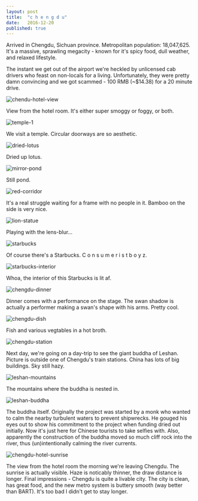 ```yaml
---
layout: post
title:  "c h e n g d u"
date:   2016-12-20
published: true
---
```


Arrived in Chengdu, Sichuan province. Metropolitan population: 18,047,625. It's a massive, sprawling megacity - known for it's spicy food, dull weather, and relaxed lifestyle.

The instant we get out of the airport we're heckled by unlicensed cab drivers who feast on non-locals for a living. Unfortunately, they were pretty damn convincing and we got scammed - 100 RMB (~$14.38) for a 20 minute drive.

![chendu-hotel-view](https://lh3.googleusercontent.com/LWaw_0KoeTTVBOpQ0Sdtra0xfXhad8sR2sKnT5T-81braNWM-e9WNK5aMVAXB6_5rOn3WGJq5g=w1972-h1478-no)

View from the hotel room. It's either super smoggy or foggy, or both. 

![temple-1](https://lh3.googleusercontent.com/rPcP2jwMXqJeFMDczwnre3ejjjF0FPPGXq19hwTezPfFroAGN6Nnlbtikoim-0zFJvOIXTRlug=w1972-h1478-no)

We visit a temple. Circular doorways are so aesthetic. 

![dried-lotus](https://lh3.googleusercontent.com/MjQzOc57QvKJS41MrOw9jdCcwomRBj2DRxoxmQx7EL_6cf7yj5dR66LpTKAGvQdnVdJ85xrziA=w1972-h1478-no)

Dried up lotus. 

![mirror-pond](https://lh3.googleusercontent.com/c-8ID3cn3zE1Er8ThtityfyFqLgaoCXMUaoCVSnn7MG75IGeRUDXda-0Upu8ZsrgMgHuNI8P7Q=w1972-h1478-no)

Still pond.

![red-corridor](https://lh3.googleusercontent.com/xBf9SU9BNll1Q4Heh7zlirlz9Lr3TSRHvvsYSXthsEguAaHbwcM919sZiv9QTP74rZRFTc6DXw=w1972-h1478-no)

It's a real struggle waiting for a frame with no people in it. Bamboo on the side is very nice. 

![lion-statue](https://lh3.googleusercontent.com/hs91ne28XFxIJtc2CjoMBiWEFXO_m1ImuKbd8NPnfv8hrdc_24Q4o1aJTO6vkI7QJejE3Sv--Q=w1972-h1478-no)

Playing with the lens-blur...

![starbucks](https://lh3.googleusercontent.com/tdHc6aTI5w3veC6tKGAH-GKo91vFqcvIZxco2w5fUO13XYUD0MbbATXqk0CIc_xkb_T9HjR93A=w1972-h1478-no)

Of course there's a Starbucks. C o n s u m e r i s t b o y z.

![starbucks-interior](https://lh3.googleusercontent.com/A8NaytJ33Fs8PBoxTLd8X55ylz901HHWp64qchaE9ZOnBYlyRDDKq0xL7cZD3ljdksPmp9CWOg=w1972-h1478-no)

Whoa, the interior of this Starbucks is lit af. 

![chengdu-dinner](https://lh3.googleusercontent.com/VTOnENIo6n1BNBp1ZC4IKdr6V2KA7Db_94f7WrS4EDYmfZs4kpg99wLRzvUbmPhk0Ax2dQ5mRA=w1860-h1394-no)

Dinner comes with a performance on the stage. The swan shadow is actually a performer making a swan's shape with his arms. Pretty cool.

![chengdu-dish](https://lh3.googleusercontent.com/Z93Ti2vQ8G15PJbYoJw2P66wmMyi8uA92Y6lm_ALG79xRVAYegGT7Y4O8Hy91ULo7EPoxKd8ug=w1860-h1394-no)

Fish and various vegtables in a hot broth.

![chengdu-station](https://lh3.googleusercontent.com/Twk3CkzArK7RpvOhw9-AfvUIEZ4T6wE8p_teXfp52qiYBUoBFZ2Y57yKCgGsxEuTtS1XPOJBgw=w1860-h1394-no)

Next day, we're going on a day-trip to see the giant buddha of Leshan. Picture is outside one of Chengdu's train stations. China has lots of big buildings. Sky still hazy.

![leshan-mountains](https://lh3.googleusercontent.com/BOGM2h26xJ-Gt-J78Skktxdob0FmG9VSdI2AsQdYDjIcbLNzwT5J6fOgumAYL5cNVReyVnkwzQ=w1860-h1394-no)

The mountains where the buddha is nested in. 

![leshan-buddha](https://lh3.googleusercontent.com/IvNJLVJP2o3L6xVG-MgKFAYkBUdLoP60qaehu1cRp6l08o4Ig2zol_6dqVwo07E9UF0H8NizlQ=w1046-h1394-no)

The buddha itself. Originally the project was started by a monk who wanted to calm the nearby turbulent waters to prevent shipwrecks. He gouged his eyes out to show his commitment to the project when funding dried out initially. Now it's just here for Chinese tourists to take selfies with. Also, apparently the construction of the buddha moved so much cliff rock into the river, thus (un)intentionally calming the river currents.

![chengdu-hotel-sunrise](https://lh3.googleusercontent.com/jN9l1VAa3zGxZPCKh9RI5rmXsqk3Wpepb9Uw3nWsRPxpMGOZ8N2oMELLT4OML1CZxndjgvELGg=w1860-h1394-no)

The view from the hotel room the morning we're leaving Chengdu. The sunrise is actually visible. Haze is noticably thinner, the draw distance is longer. Final impressions - Chengdu is quite a livable city. The city is clean, has great food, and the new metro system is buttery smooth (way better than BART). It's too bad I didn't get to stay longer.
